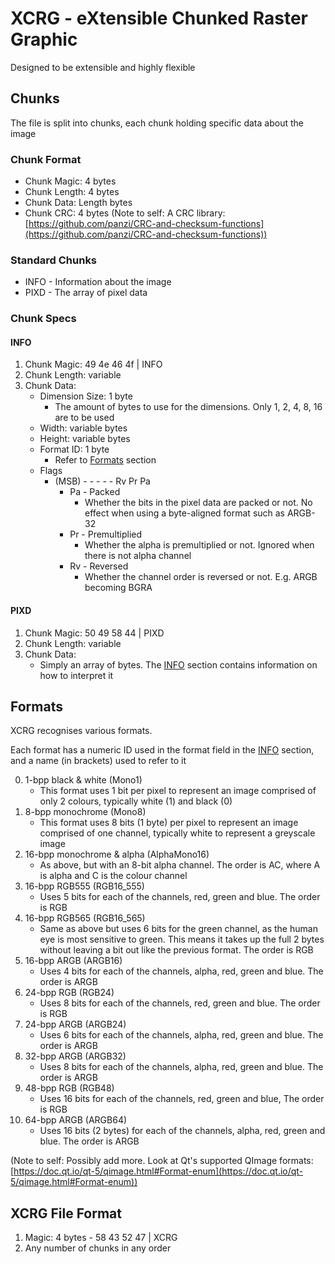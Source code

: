 # XCRG - eXtensible Chunked Raster Graphic

Designed to be extensible and highly flexible

## Chunks

The file is split into chunks, each chunk holding specific data about the image

### Chunk Format

- Chunk Magic: 4 bytes
- Chunk Length: 4 bytes
- Chunk Data: Length bytes
- Chunk CRC: 4 bytes (Note to self: A CRC library: [https://github.com/panzi/CRC-and-checksum-functions](https://github.com/panzi/CRC-and-checksum-functions))

### Standard Chunks

- INFO - Information about the image
- PIXD - The array of pixel data

### Chunk Specs

#### INFO

1. Chunk Magic: 49 4e 46 4f | INFO
2. Chunk Length: variable
3. Chunk Data:
    - Dimension Size: 1 byte
        - The amount of bytes to use for the dimensions. Only 1, 2, 4, 8, 16 are to be used
    - Width: variable bytes
    - Height: variable bytes
    - Format ID: 1 byte
        - Refer to [Formats](#formats) section
    - Flags
        - (MSB) - - - - - Rv Pr Pa
            - Pa - Packed
                - Whether the bits in the pixel data are packed or not. No effect when using a byte-aligned format such as ARGB-32
            - Pr - Premultiplied
                - Whether the alpha is premultiplied or not. Ignored when there is not alpha channel
            - Rv - Reversed
                - Whether the channel order is reversed or not. E.g. ARGB becoming BGRA

#### PIXD

1. Chunk Magic: 50 49 58 44 | PIXD
2. Chunk Length: variable
3. Chunk Data:
    - Simply an array of bytes. The [INFO](#info) section contains information on how to interpret it

## Formats

XCRG recognises various formats.

Each format has a numeric ID used in the format field in the [INFO](#info) section, and a name (in brackets) used to refer to it

0. 1-bpp black & white (Mono1)
    - This format uses 1 bit per pixel to represent an image comprised of only 2 colours, typically white (1) and black (0)
1. 8-bpp monochrome (Mono8)
    - This format uses 8 bits (1 byte) per pixel to represent an image comprised of one channel, typically white to represent a greyscale image
2. 16-bpp monochrome & alpha (AlphaMono16)
    - As above, but with an 8-bit alpha channel. The order is AC, where A is alpha and C is the colour channel
4. 16-bpp RGB555 (RGB16_555)
    - Uses 5 bits for each of the channels, red, green and blue. The order is RGB
6. 16-bpp RGB565 (RGB16_565)
    - Same as above but uses 6 bits for the green channel, as the human eye is most sensitive to green. This means it takes up the full 2 bytes without leaving a bit out like the previous format. The order is RGB
7. 16-bpp ARGB (ARGB16)
    - Uses 4 bits for each of the channels, alpha, red, green and blue. The order is ARGB
8. 24-bpp RGB (RGB24)
    - Uses 8 bits for each of the channels, red, green and blue. The order is RGB
9. 24-bpp ARGB (ARGB24)
    - Uses 6 bits for each of the channels, alpha, red, green and blue. The order is ARGB
10. 32-bpp ARGB (ARGB32)
    - Uses 8 bits for each of the channels, alpha, red, green and blue. The order is ARGB
11. 48-bpp RGB (RGB48)
    - Uses 16 bits for each of the channels, red, green and blue, The order is RGB
13. 64-bpp ARGB (ARGB64)
    - Uses 16 bits (2 bytes) for each of the channels, alpha, red, green and blue. The order is ARGB

(Note to self: Possibly add more. Look at Qt's supported QImage formats: [https://doc.qt.io/qt-5/qimage.html#Format-enum](https://doc.qt.io/qt-5/qimage.html#Format-enum))

## XCRG File Format

1. Magic: 4 bytes - 58 43 52 47 | XCRG
2. Any number of chunks in any order